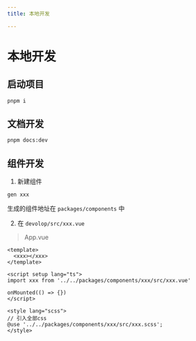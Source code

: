 ```yaml
---
title: 本地开发

---
```


# 本地开发

## 启动项目


```shell
pnpm i
```

## 文档开发


```shell
pnpm docs:dev
```

## 组件开发

1. 新建组件

```shell
gen xxx
```
生成的组件地址在 `packages/components` 中

2. 在 `devolop/src/xxx.vue`

> App.vue

```vue
<template>
  <xxx></xxx>
</template>

<script setup lang="ts">
import xxx from '../../packages/components/xxx/src/xxx.vue'

onMounted(() => {})
</script>

<style lang="scss">
// 引入全部css
@use '../../packages/components/xxx/src/xxx.scss';
</style>

```
